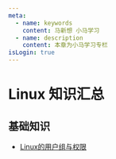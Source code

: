 ```yaml
---
meta:
  - name: keywords
    content: 马新想 小马学习 
  - name: description
    content: 本章为小马学习专栏
isLogin: true
---
```



# Linux 知识汇总


## 基础知识

- [Linux的用户组与权限](https://blog.csdn.net/L2111533547/article/details/123795406)